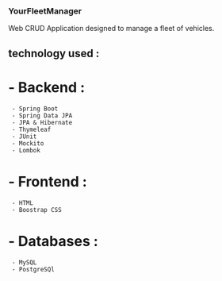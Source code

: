 ### YourFleetManager
Web CRUD Application designed to manage a fleet of vehicles.

## technology used :
 # - Backend :
     - Spring Boot
     - Spring Data JPA
     - JPA & Hibernate
     - Thymeleaf
     - JUnit
     - Mockito
     - Lombok
 
 # - Frontend : 
     - HTML
     - Boostrap CSS
     
 # - Databases : 
     - MySQL
     - PostgreSQl

